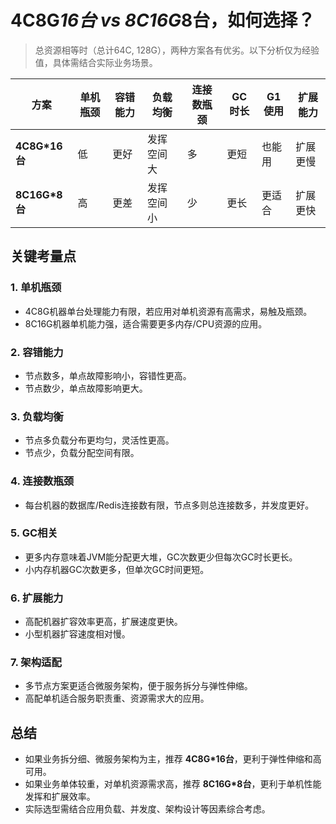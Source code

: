# 4C8G*16台 vs 8C16G*8台，如何选择？

> 总资源相等时（总计64C, 128G），两种方案各有优劣。以下分析仅为经验值，具体需结合实际业务场景。

| 方案          | 单机瓶颈 | 容错能力 | 负载均衡   | 连接数瓶颈 | GC时长 | G1使用 | 扩展能力 |
| ------------- | -------- | -------- | ---------- | ---------- | ------ | ------ | -------- |
| **4C8G*16台** | 低       | 更好     | 发挥空间大 | 多         | 更短   | 也能用 | 扩展更慢 |
| **8C16G*8台** | 高       | 更差     | 发挥空间小 | 少         | 更长   | 更适合 | 扩展更快 |

## 关键考量点

### 1. 单机瓶颈
- 4C8G机器单台处理能力有限，若应用对单机资源有高需求，易触及瓶颈。
- 8C16G机器单机能力强，适合需要更多内存/CPU资源的应用。

### 2. 容错能力
- 节点数多，单点故障影响小，容错性更高。
- 节点数少，单点故障影响更大。

### 3. 负载均衡
- 节点多负载分布更均匀，灵活性更高。
- 节点少，负载分配空间有限。

### 4. 连接数瓶颈
- 每台机器的数据库/Redis连接数有限，节点多则总连接数多，并发度更好。

### 5. GC相关
- 更多内存意味着JVM能分配更大堆，GC次数更少但每次GC时长更长。
- 小内存机器GC次数更多，但单次GC时间更短。

### 6. 扩展能力
- 高配机器扩容效率更高，扩展速度更快。
- 小型机器扩容速度相对慢。

### 7. 架构适配
- 多节点方案更适合微服务架构，便于服务拆分与弹性伸缩。
- 高配单机适合服务职责重、资源需求大的应用。

## 总结

- 如果业务拆分细、微服务架构为主，推荐 **4C8G*16台**，更利于弹性伸缩和高可用。
- 如果业务单体较重，对单机资源需求高，推荐 **8C16G*8台**，更利于单机性能发挥和扩展效率。
- 实际选型需结合应用负载、并发度、架构设计等因素综合考虑。